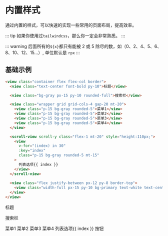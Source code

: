# 内置样式

通过内置的样式，可以快速的实现一些常用的页面布局，提高效率。

::: tip
如果你使用过`tailwindcss`，那么你一定会非常熟悉。
:::

::: warning
后面所有的`${x}`都只有能被 2 或 5 除尽的数，如（0、2、4、5、6、8、10、12、15...）,
单位默认是 `rpx`
:::

<style lang="scss" scoped>
.container {
  width: 375px;
  height: 667px;
}
</style>

## 基础示例

```html
<view class="container flex flex-col border">
  <view class="text-center font-bold py-10">标题</view>

  <view class="bg-gray px-15 py-10 rounded-full">搜索栏</view>

  <view class="wrapper grid grid-cols-4 gap-20 mt-20">
    <view class="p-15 bg-gray rounded-5">菜单1</view>
    <view class="p-15 bg-gray rounded-5">菜单2</view>
    <view class="p-15 bg-gray rounded-5">菜单3</view>
    <view class="p-15 bg-gray rounded-5">菜单4</view>
  </view>

  <scroll-view scroll-y class="flex-1 mt-20" style="height:110px;">
    <view 
      v-for="(index) in 30"
      :key="index"
      class="p-15 bg-gray rounded-5 mt-15"
    >
      列表选项{{ index }}
    </view>
  </scroll-view>
  
  <view class="flex justify-between px-12 py-8 border-top">
    <view class="width-full px-15 py-10 bg-primary text-white text-center rounded-full">按钮</view>
  </view>
</view>
```

<view class="container flex flex-col border">
  <view class="text-center font-bold py-10">标题</view>

  <view class="bg-gray px-15 py-10 rounded-full">搜索栏</view>

  <view class="wrapper grid grid-cols-4 gap-20 mt-20">
    <view class="p-15 bg-gray rounded-5">菜单1</view>
    <view class="p-15 bg-gray rounded-5">菜单2</view>
    <view class="p-15 bg-gray rounded-5">菜单3</view>
    <view class="p-15 bg-gray rounded-5">菜单4</view>
  </view>

  <view class="flex-1 mt-20" style="height:110px;overflow-y:auto;">
    <view 
      v-for="(index) in 30"
      :key="index"
      class="p-15 bg-gray rounded-5 mt-15"
    >
      列表选项{{ index }}
    </view>
  </view>

  <view class="flex justify-between px-12 py-8 border-top">
    <view class="width-full px-15 py-10 bg-primary text-white text-center rounded-full">按钮</view>
  </view>
</view>
